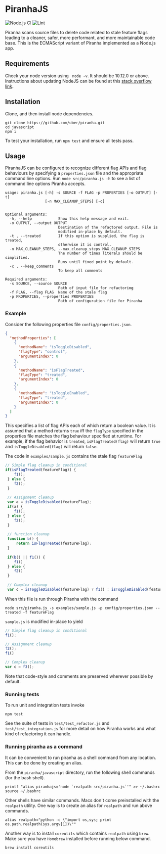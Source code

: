 # PiranhaJS
![Node.js CI](https://github.com/uber/piranha/workflows/Node.js%20CI/badge.svg) ![Lint](https://github.com/uber/piranha/workflows/Lint/badge.svg)

Piranha scans source files to delete code related to stale feature flags leading to a cleaner, safer, more performant, and more maintainable code base. This is the ECMAScript variant of Piranha implemented as a Node.js app. 

## Requirements

Check your node version using ``` node -v```. It should be 10.12.0 or above. Instructions about updating NodeJS can be found at this [stack overflow link](
https://stackoverflow.com/questions/10075990/upgrading-node-js-to-latest-version).

## Installation

Clone, and then install node dependencies.

```
git clone https://github.com/uber/piranha.git 
cd javascript
npm i
```

To test your installation, run `npm test` and ensure all tests pass.

## Usage

PiranhaJS can be configured to recognize different flag APIs and flag behaviours by specifying a `properties.json` file and the appropriate command line options. Run `node src/piranha.js -h` to see a list of command line options Piranha accepts. 

```
usage: piranha.js [-h] -s SOURCE -f FLAG -p PROPERTIES [-o OUTPUT] [-t]
                  [-n MAX_CLEANUP_STEPS] [-c]
                  

Optional arguments:
  -h, --help            Show this help message and exit.
  -o OUTPUT, --output OUTPUT
                        Destination of the refactored output. File is 
                        modified in-place by default.
  -t , --treated        If this option is supplied, the flag is treated, 
                        otherwise it is control.
  -n MAX_CLEANUP_STEPS, --max_cleanup_steps MAX_CLEANUP_STEPS
                        The number of times literals should be simplified. 
                        Runs until fixed point by default.
  -c , --keep_comments 
                        To keep all comments

Required arguments:
  -s SOURCE, --source SOURCE
                        Path of input file for refactoring
  -f FLAG, --flag FLAG  Name of the stale flag
  -p PROPERTIES, --properties PROPERTIES
                        Path of configuration file for Piranha
```

### Example 

Consider the following properties file `config/properties.json`.

```json
{
  "methodProperties": [
    {
      "methodName": "isToggleDisabled",
      "flagType": "control",
      "argumentIndex": 0
    },
    {
      "methodName": "isFlagTreated",
      "flagType": "treated",
      "argumentIndex": 0
    },
    {
      "methodName": "isToggleEnabled",
      "flagType": "treated",
      "argumentIndex": 0
    }
  ]
}
```

This specifies a list of flag APIs each of which return a boolean value. It is assumed that a method returns `true` iff the `flagType` specified in the properties file matches the flag behaviour specified at runtime. For example, if the flag behavior is `treated`, `isFlagTreated(flag)` will return `true` and `isToggleDisabled(flag)` will return `false`.

The code in `examples/sample.js` contains the stale flag `featureFlag`

```javascript
// Simple flag cleanup in conditional
if(isFlagTreated(featureFlag)) {
    f1();
 } else {
    f2();
 }
 
 // Assignment cleanup
 var a = isToggleDisabled(featureFlag);
 if(a) {
    f1(); 
 } else {
    f2();
 }
 
 // function cleanup
 function b() {
     return isFlagTreated(featureFlag);
 }
 
 if(b() || f1()) {
    f1()   
 } else {
    f2()   
 }
 
 // Complex cleanup
 var c = isToggleDisabled(featureFlag) ? f1() : isToggleDisabled(featureFlag) ? f2() : isFlagTreated(featureFlag) ? f3() : f4();
```
When this file is run through Piranha with the command 

```
node src/piranha.js -s examples/sample.js -p config/properties.json --treated -f featureFlag
```

`sample.js` is modified in-place to yield

```javascript
// Simple flag cleanup in conditional
f1();

// Assignment cleanup
f2();
f1()

// Complex cleanup
var c = f3();
```

Note that code-style and comments are preserved wherever possible by default.

### Running tests

To run unit and integration tests invoke

```
npm test
```

See the suite of tests in `test/test_refactor.js` and `test/test_integration.js` for more detail on how Piranha works and what kind of refactoring it can handle. 

### Running piranha as a command

It can be convenient to run piranha as a shell command from any location. This can be done by creating an alias.

From the `piranha/javascript` directory, run the following shell commands (for the bash shell).

```
printf "alias piranhajs='node `realpath src/piranha.js`'" >> ~/.bashrc
source ~/.bashrc
```

Other shells have similar commands. Macs don't come preinstalled with the `realpath` utility. One way is to create an alias for `realpath` and run above commands.
```
alias realpath="python -c \"import os,sys; print os.path.realpath(sys.argv[1])\""
```
Another way is to install `coreutils` which contains `realpath` using `brew`. Make sure you have `Homebrew` installed before running below command.
```
brew install coreutils
``` 
